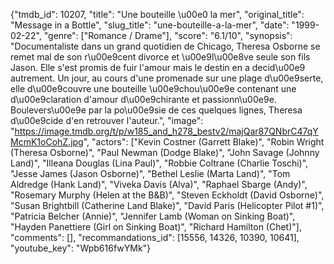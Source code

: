 {"tmdb_id": 10207, "title": "Une bouteille \u00e0 la mer", "original_title": "Message in a Bottle", "slug_title": "une-bouteille-a-la-mer", "date": "1999-02-22", "genre": ["Romance / Drame"], "score": "6.1/10", "synopsis": "Documentaliste dans un grand quotidien de Chicago, Theresa Osborne se remet mal de son r\u00e9cent divorce et \u00e9l\u00e8ve seule son fils Jason. Elle s'est promis de fuir l'amour mais le destin en a decid\u00e9 autrement. Un jour, au cours d'une promenade sur une plage d\u00e9serte, elle d\u00e9couvre une bouteille \u00e9chou\u00e9e contenant une d\u00e9claration d'amour d\u00e9chirante et passionn\u00e9e. Boulevers\u00e9e par la po\u00e9sie de ces quelques lignes, Theresa d\u00e9cide d'en retrouver l'auteur.", "image": "https://image.tmdb.org/t/p/w185_and_h278_bestv2/majQar87QNbrC47qYMcmK1oCohZ.jpg", "actors": ["Kevin Costner (Garrett Blake)", "Robin Wright (Theresa Osborne)", "Paul Newman (Dodge Blake)", "John Savage (Johnny Land)", "Illeana Douglas (Lina Paul)", "Robbie Coltrane (Charlie Toschi)", "Jesse James (Jason Osborne)", "Bethel Leslie (Marta Land)", "Tom Aldredge (Hank Land)", "Viveka Davis (Alva)", "Raphael Sbarge (Andy)", "Rosemary Murphy (Helen at the B&B)", "Steven Eckholdt (David Osborne)", "Susan Brightbill (Catherine Land Blake)", "David Paris (Helicopter Pilot #1)", "Patricia Belcher (Annie)", "Jennifer Lamb (Woman on Sinking Boat)", "Hayden Panettiere (Girl on Sinking Boat)", "Richard Hamilton (Chet)"], "comments": [], "recommandations_id": [15556, 14326, 10390, 10641], "youtube_key": "Wpb616fwYMk"}